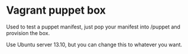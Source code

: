 # Vagrant puppet box

Used to test a puppet manifest, just pop your manifest into /puppet and provision the box.

Use Ubuntu server 13.10, but you can change this to whatever you want.
